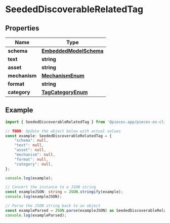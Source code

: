 
# SeededDiscoverableRelatedTag



## Properties

Name | Type
------------ | -------------
**schema** | [**EmbeddedModelSchema**](EmbeddedModelSchema)
**text** | **string**
**asset** | **string**
**mechanism** | [**MechanismEnum**](MechanismEnum)
**format** | **string**
**category** | [**TagCategoryEnum**](TagCategoryEnum)

## Example

```typescript
import { SeededDiscoverableRelatedTag } from '@pieces.app/pieces-os-client';

// TODO: Update the object below with actual values
const example: SeededDiscoverableRelatedTag = {
    "schema": null,
    "text": null,
    "asset": null,
    "mechanism": null,
    "format": null,
    "category": null,
};

console.log(example);

// Convert the instance to a JSON string
const exampleJSON: string = JSON.stringify(example);
console.log(exampleJSON);

// Parse the JSON string back to an object
const exampleParsed = JSON.parse(exampleJSON) as SeededDiscoverableRelatedTag;
console.log(exampleParsed);
```


